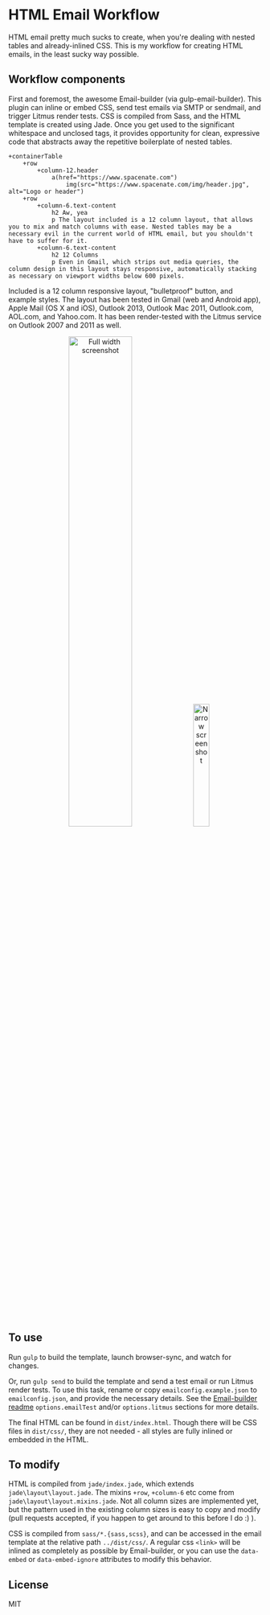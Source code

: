 # HTML Email Workflow

HTML email pretty much sucks to create, when you're dealing with nested tables and already-inlined CSS. This is my workflow for creating HTML emails, in the least sucky way possible.

## Workflow components

First and foremost, the awesome Email-builder (via gulp-email-builder). This plugin can inline or embed CSS, send test emails via SMTP or sendmail, and trigger Litmus render tests. CSS is compiled from Sass, and the HTML template is created using Jade. Once you get used to the significant whitespace and unclosed tags, it provides opportunity for clean, expressive code that abstracts away the repetitive boilerplate of nested tables.

    +containerTable
        +row
            +column-12.header
                a(href="https://www.spacenate.com")
                    img(src="https://www.spacenate.com/img/header.jpg", alt="Logo or header")
        +row
            +column-6.text-content
                h2 Aw, yea
                p The layout included is a 12 column layout, that allows you to mix and match columns with ease. Nested tables may be a necessary evil in the current world of HTML email, but you shouldn't have to suffer for it.
            +column-6.text-content
                h2 12 Columns
                p Even in Gmail, which strips out media queries, the column design in this layout stays responsive, automatically stacking as necessary on viewport widths below 600 pixels.

Included is a 12 column responsive layout, "bulletproof" button, and example styles. The layout has been tested in Gmail (web and Android app), Apple Mail (OS X and iOS), Outlook 2013, Outlook Mac 2011, Outlook.com, AOL.com, and Yahoo.com. It has been render-tested with the Litmus service on Outlook 2007 and 2011 as well.

<p align="center">
    <img src="https://www.spacenate.com/img/ew-full.png" width="50%" alt="Full width screenshot" />
    &nbsp;
    <img src="https://www.spacenate.com/img/ew-narrow.png" width="25%" alt="Narrow screenshot" />
</p>

## To use

Run `gulp` to build the template, launch browser-sync, and watch for changes.

Or, run `gulp send` to build the template and send a test email or run Litmus render tests. To use this task, rename or copy `emailconfig.example.json` to `emailconfig.json`, and provide the necessary details. See the [Email-builder readme](https://github.com/Email-builder/email-builder-core#options) `options.emailTest` and/or `options.litmus` sections for more details.

The final HTML can be found in `dist/index.html`. Though there will be CSS files in `dist/css/`, they are not needed - all styles are fully inlined or embedded in the HTML.

## To modify

HTML is compiled from `jade/index.jade`, which extends `jade\layout\layout.jade`. The mixins `+row`, `+column-6` etc come from `jade\layout\layout.mixins.jade`. Not all column sizes are implemented yet, but the pattern used in the existing column sizes is easy to copy and modify (pull requests accepted, if you happen to get around to this before I do :) ).

CSS is compiled from `sass/*.{sass,scss}`, and can be accessed in the email template at the relative path `../dist/css/`. A regular css `<link>` will be inlined as completely as possible by Email-builder, or you can use the `data-embed` or `data-embed-ignore` attributes to modify this behavior.

## License

MIT
